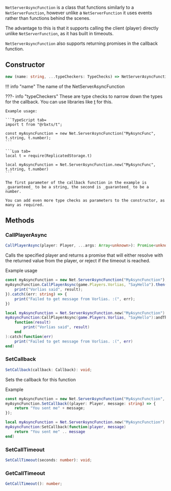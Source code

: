 `NetServerAsyncFunction` is a class that functions similarly to a `NetServerFunction`, however unlike a `NetServerFunction` it uses events rather than functions behind the scenes.

The advantage to this is that it supports calling the client (player) directly unlike `NetServerFunction`, as it has built in timeouts.

`NetServerAsyncFunction` also supports returning promises in the callback function.

## Constructor
```ts
new (name: string, ...typeCheckers: TypeChecks) => NetServerAsyncFunction;
```

!!! info "name"
	The name of the NetServerAsyncFunction

???- info "typeCheckers"
	These are type checks to narrow down the types for the callback. You can use libraries like [t](https://github.com/osyrisrblx/t) for this.

	Example usage:

	```TypeScript tab=
	import t from "@rbxts/t";

	const myAsyncFunction = new Net.ServerAsyncFunction("MyAsyncFunc", t.string, t.number);
	```

	```Lua tab=
	local t = require(ReplicatedStorage.t)

	local myAsyncFunction = Net.ServerAsyncFunction.new("MyAsyncFunc", t.string, t.number)
	```

	The first parameter of the callback function in the example is _guaranteed_ to be a string, the second is _guaranteed_ to be a number.

	You can add even more type checks as parameters to the constructor, as many as required.

## Methods

### CallPlayerAsync
```ts
CallPlayerAsync(player: Player, ...args: Array<unknown>): Promise<unknown>;
```
Calls the specified player and returns a promise that will either resolve with the returned value from the player, or reject if the timeout is reached.

Example usage

```TypeScript tab=
const myAsyncFunction = new Net.ServerAsyncFunction("MyAsyncFunction");
myAsyncFunction.CallPlayerAsync(game.Players.Vorlias, "SayHello").then(result => {
	print("Vorlias said", result);
}).catch((err: string) => {
	print("Failed to get message from Vorlias. :(", err);
})
```

```Lua tab=
local myAsyncFunction = Net.ServerAsyncFunction.new("MyAsyncFunction")
myAsyncFunction:CallPlayerAsync(game.Players.Vorlias, "SayHello"):andThen(
	function(result)
		print("Vorlias said", result)
	end
):catch(function(err)
	print("Failed to get message from Vorlias. :(", err)
end)
```


### SetCallback
```ts
SetCallback(callback: Callback): void;
```
Sets the callback for this function

Example

```TypeScript tab=
const myAsyncFunction = new Net.ServerAsyncFunction("MyAsyncFunction", t.string);
myAsyncFunction.SetCallback((player: Player, message: string) => {
	return "You sent me" + message;
});
```

```Lua tab=
local myAsyncFunction = Net.ServerAsyncFunction.new("MyAsyncFunction")
myAsyncFunction:SetCallback(function(player, message) 
	return "You sent me" .. message
end)
```

### SetCallTimeout
```ts
SetCallTimeout(seconds: number): void;
```

### GetCallTimeout
```ts
GetCallTimeout(): number;
```

